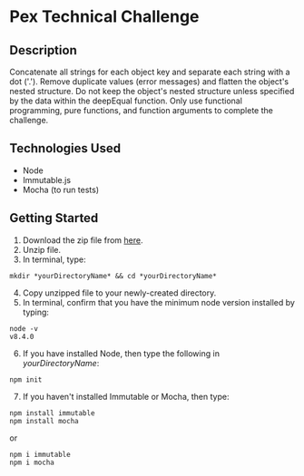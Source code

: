 # Pex Technical Challenge

## Description
Concatenate all strings for each object key and separate each string with a dot ('.'). Remove duplicate values (error messages) and flatten the object's nested structure. Do not keep the object's nested structure unless specified by the data within the deepEqual function. Only use functional programming, pure functions, and function arguments to complete the challenge.

## Technologies Used
- Node
- Immutable.js
- Mocha (to run tests)

## Getting Started
1. Download the zip file from [here](https://github.com/MilcahHalili/pex).
2. Unzip file.
3. In terminal, type:

`mkdir *yourDirectoryName* && cd *yourDirectoryName*`

4. Copy unzipped file to your newly-created directory.
5. In terminal, confirm that you have the minimum node version installed by typing:

`node -v`  
`v8.4.0`

6. If you have installed Node, then type the following in *yourDirectoryName*:

`npm init`

7. If you haven't installed Immutable or Mocha, then type:

`npm install immutable`  
`npm install mocha`

or

`npm i immutable`  
`npm i mocha`